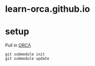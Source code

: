 # learn-orca.github.io


# setup

Pull in [ORCΛ](https://github.com/hundredrabbits/orca.git)
```
git submodule init
git submodule update
```
